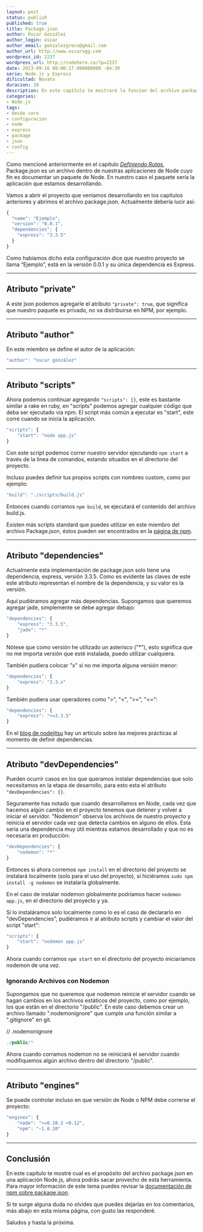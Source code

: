 ```yaml
---
layout: post
status: publish
published: true
title: Package.json
author: Oscar González
author_login: oscar
author_email: gonzalezgreco@gmail.com
author_url: http://www.oscarvgg.com
wordpress_id: 2237
wordpress_url: http://codehero.co/?p=2237
date: 2013-09-16 00:00:17.000000000 -04:30
serie: Node.js y Express
dificultad: Novato
duracion: 10
description: En este capítulo te mostraré la funcion del archivo package.json en una aplicación Node.js
categories:
- Node.js
tags:
- desde cero
- configuracion
- node
- express
- package
- json
- config
---
```

<p>Como mencioné anteriormente en el capitulo <em><a href="http://codehero.co/nodejs-y-express-definiendo-rutas/">Definiendo Rutas</a></em>, Package.json es un archivo dentro de nuestras aplicaciones de Node cuyo fin es documentar un paquete de Node. En nuestro caso el paquete sería la aplicación que estamos desarrollando.</p>

<p>Vamos a abrir el proyecto que veníamos desarrollando en los capítulos anteriores y abrimos el archivo package.json. Actualmente debería lucir así:</p>

```javascript
{
  "name": "Ejemplo",
  "version": "0.0.1",
  "dependencies": {
    "express": "3.3.5"
  }
}
```


<p>Como habíamos dicho esta configuración dice que nuestro proyecto se llama “Ejemplo”, está en la versión 0.0.1 y su única dependencia es Express.</p>

<hr />

<h2>Atributo "private"</h2>

<p>A este json podemos agregarle el atributo <code>"private": true</code>, que significa que nuestro paquete es privado, no va distribuirse en NPM, por ejemplo.</p>

<hr />

<h2>Atributo "author"</h2>

<p>En este miembro se define el autor de la aplicación:</p>

```javascript
"author": "oscar gonzález"
```


<hr />

<h2>Atributo "scripts"</h2>

<p>Ahora podemos continuar agregando <code>"scripts": {}</code>, este es bastante similar a rake en ruby, en "scripts" podemos agregar cualquier código que deba ser ejecutado vía npm. El script más común a ejecutar es "start", este corre cuando se inicia la aplicación.</p>

```javascript
"scripts": {
    "start": "node app.js"
}
```


<p>Con este script podemos correr nuestro servidor ejecutando <code>npm start</code> a través de la linea de comandos, estando situados en el directorio del proyecto.</p>

<p>Incluso puedes definir tus propios scripts con nombres custom, como por ejemplo:</p>

```javascript
"build": "./scripts/build.js"
```


<p>Entonces cuando corramos <code>npm build</code>, se ejecutará el contenido del archivo build.js.</p>

<p>Existen más scripts standard que puedes utilizar en este miembro del archivo Package.json, éstos pueden ser encontrados en la <a href="https://npmjs.org/doc/scripts.html">página de npm</a>.</p>

<hr />

<h2>Atributo "dependencies"</h2>

<p>Actualmente esta implementación de package.json solo tiene una dependencia, express, versión 3.3.5. Como es evidente las claves de este este atributo representan el nombre de la dependencia, y su valor es la versión.</p>

<p>Aquí pudiéramos agregar más dependencias. Supongamos que queremos agregar jade, simplemente se debe agregar debajo:</p>

```javascript
"dependencies": {
    "express": "3.3.5",
    "jade": "*"
}
```


<p>Nótese que como versión he utilizado un asterisco ("*"), esto significa que no me importa versión que esté instalada, puedo utilizar cualquiera.</p>

<p>También pudiera colocar "x" si no me importa alguna versión menor:</p>

```javascript
"dependencies": {
    "express": "3.3.x"
}
```


<p>También pudiera usar operadores como ">", "<", ">=", "<=":</p>

```javascript
"dependencies": {
    "express": ">=3.3.5"
}
```


<p>En el <a href="http://blog.nodejitsu.com/package-dependencies-done-right">blog de nodejitsu</a> hay un artículo sobre las mejores prácticas al momento de definir dependencias.</p>

<hr />

<h2>Atributo "devDependencies"</h2>

<p>Pueden ocurrir casos en los que queramos instalar dependencias que solo necesitamos en la etapa de desarrollo, para esto esta el atributo <code>"devDependencies": {}</code>.</p>

<p>Seguramente has notado que cuando desarrollamos en Node, cada vez que hacemos algún cambio en el proyecto tenemos que detener y volver a iniciar el servidor. "Nodemon" observa los archivos de nuestro proyecto y reinicia el servidor cada vez que detecta cambios en alguno de ellos. Esta seria una dependencia muy útil mientras estamos desarrollado y que no es necesaria en producción:</p>

```javascript
"devDependencies": {
    "nodemon": "*"
}
```


<p>Entonces si ahora corremos <code>npm install</code> en el directorio del proyecto se instalará localmente (solo para el uso del proyecto), si hiciéramos <code>sudo npm install -g nodemon</code> se instalaría globalmente.</p>

<p>En el caso de instalar nodemon globalmente podríamos hacer <code>nodemon app.js</code>, en el directorio del proyecto y ya.</p>

<p>Si lo instaláramos solo localmente como lo es el caso de declararlo en "devDependencies", pudiéramos ir al atributo scripts y cambiar el valor del script "start":</p>

```javascript
"scripts": {
    "start": "nodemon app.js"
}
```


<p>Ahora cuando corramos <code>npm start</code> en el directorio del proyecto iniciaríamos nodemon de una vez.</p>

<h3>Ignorando Archivos con Nodemon</h3>

<p>Supongamos que no queremos que nodemon reinicie el servidor cuando se hagan cambios en los archivos estáticos del proyecto, como por ejemplo, los que están en el directorio "/public". En este caso debemos crear un archivo llamado ".nodemonignore" que cumple una función similar a ".gitignore" en git.</p>

<p>// .nodemonignore</p>

```javascript
./public/*
```


<p>Ahora cuando corramos nodemon no se reiniciará el servidor cuando modifiquemos algún archivo dentro del directorio "/public".</p>

<hr />

<h2>Atributo "engines"</h2>

<p>Se puede controlar incluso en que versión de Node o NPM debe correrse el proyecto:</p>

```javascript
"engines": {
    "node": ">=0.10.3 <0.12",
    "npm": "~1.0.20"
}
```


<hr />

<h2>Conclusión</h2>

<p>En este capítulo te mostré cual es el propósito del archivo package.json en una aplicación Node.js, ahora podrás sacar provecho de esta herramienta. Para mayor información de este tema puedes revisar la <a href="https://npmjs.org/doc/json.html">documentación de npm sobre package.json</a>.</p>

<p>Si te surge alguna duda no olvides que puedes dejarlas en los comentarios, más abajo en esta misma página, con gusto las responderé.</p>

<p>Saludos y hasta la próxima.</p>
